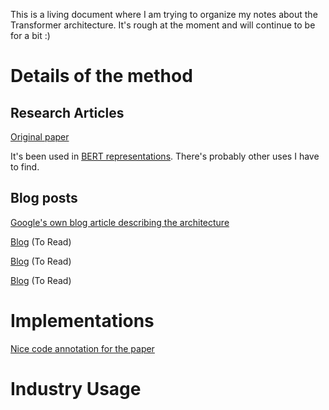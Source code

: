 This is a living document where I am trying to organize my notes about the Transformer architecture. It's rough at the moment and will continue to be for a bit :)

# Details of the method

## Research Articles

[Original paper](https://arxiv.org/pdf/1706.03762.pdf)

It's been used in [BERT representations](https://arxiv.org/abs/1810.04805). There's probably other uses I have to find.

## Blog posts

[Google's own blog article describing the architecture](https://ai.googleblog.com/2017/08/transformer-novel-neural-network.html)

[Blog](https://mchromiak.github.io/articles/2017/Sep/12/Transformer-Attention-is-all-you-need/#.W8jJjmhKhaQ) (To Read)

[Blog](http://jalammar.github.io/illustrated-transformer/) (To Read)

[Blog](http://mlexplained.com/2017/12/29/attention-is-all-you-need-explained/) (To Read)

# Implementations 

[Nice code annotation for the paper](http://nlp.seas.harvard.edu/2018/04/03/attention.html)

# Industry Usage



